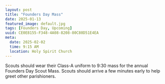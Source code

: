 ```yaml
---
layout: post
title: "Founders Day Mass"
date: 2025-01-13
featured_image: default.jpg
tags: [Founders Day, Upcoming]
uuid: CE0E8155-F348-4A08-8208-80C80D51E4EA
meta:
  date: 2025-02-02
  time: 9:15 AM
  location: Holy Spirit Church
---
```


Scouts should wear their Class-A uniform to 9:30 mass for the annual Founders Day Scout Mass. Scouts should arrive a few minutes early to help greet other parishioners.

<!-- Melissa Brush <melissa.brush@dsj.org> -->
